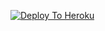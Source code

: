 [![Deploy To Heroku](https://www.herokucdn.com/deploy/button.svg)](https://heroku.com/deploy?template=https://github.com/JAIITHON/Music)

